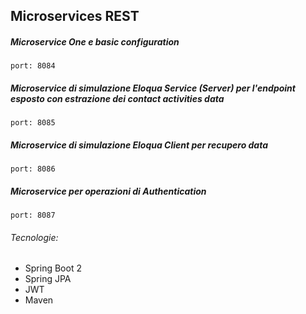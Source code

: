 ## Microservices REST

##### Microservice One e basic configuration

```
port: 8084
```

##### Microservice di simulazione Eloqua Service (Server) per l'endpoint esposto con estrazione dei contact activities data 

```
port: 8085
```

##### Microservice di simulazione Eloqua Client per recupero data

```
port: 8086
```

##### Microservice per operazioni di Authentication

```
port: 8087
```

###### Tecnologie:

* Spring Boot 2
* Spring JPA
* JWT
* Maven
  
